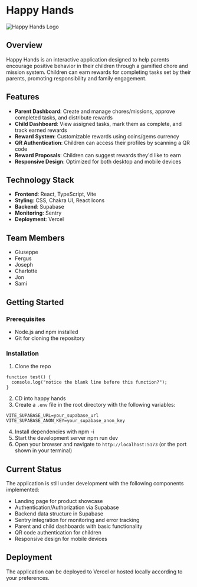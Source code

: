 # Happy Hands

![Happy Hands Logo](https://via.placeholder.com/150x150)

## Overview

Happy Hands is an interactive application designed to help parents encourage positive behavior in their children through a gamified chore and mission system. Children can earn rewards for completing tasks set by their parents, promoting responsibility and family engagement.

## Features

- **Parent Dashboard**: Create and manage chores/missions, approve completed tasks, and distribute rewards
- **Child Dashboard**: View assigned tasks, mark them as complete, and track earned rewards
- **Reward System**: Customizable rewards using coins/gems currency
- **QR Authentication**: Children can access their profiles by scanning a QR code
- **Reward Proposals**: Children can suggest rewards they'd like to earn
- **Responsive Design**: Optimized for both desktop and mobile devices

## Technology Stack

- **Frontend**: React, TypeScript, Vite
- **Styling**: CSS, Chakra UI, React Icons
- **Backend**: Supabase
- **Monitoring**: Sentry
- **Deployment**: Vercel

## Team Members

- Giuseppe
- Fergus
- Joseph
- Charlotte
- Jon
- Sami

## Getting Started

### Prerequisites

- Node.js and npm installed
- Git for cloning the repository

### Installation

1. Clone the repo
```
function test() {
  console.log("notice the blank line before this function?");
}
```
2. CD into happy hands
3. Create a `.env` file in the root directory with the following variables:
```
VITE_SUPABASE_URL=your_supabase_url
VITE_SUPABASE_ANON_KEY=your_supabase_anon_key
```
4. Install dependencies with npm -i
5. Start the development server
npm run dev
6. Open your browser and navigate to `http://localhost:5173` (or the port shown in your terminal)

## Current Status

The application is still under development with the following components implemented:

- Landing page for product showcase
- Authentication/Authorization via Supabase
- Backend data structure in Supabase
- Sentry integration for monitoring and error tracking
- Parent and child dashboards with basic functionality
- QR code authentication for children
- Responsive design for mobile devices

## Deployment

The application can be deployed to Vercel or hosted locally according to your preferences.

